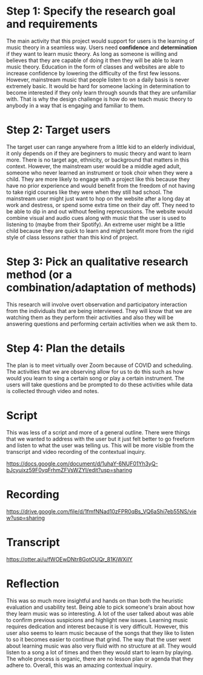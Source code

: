 # Step 1: Specify the research goal and requirements

The main activity that this project would support for users is the learning of music theory in a seamless way. Users need **confidence** and **determination** if they want to learn music theory. As long as someone is willing and believes that they are capable of doing it then they will be able to learn music theory. Education in the form of classes and websites are able to increase confidence by lowering the difficulty of the first few lessons. However, mainstream music that people listen to on a daily basis is never extremely basic. It would be hard for someone lacking in determination to become interested if they only learn through sounds that they are unfamiliar with. That is why the design challenge is how do we teach music theory to anybody in a way that is engaging and familiar to them.

# Step 2: Target users

The target user can range anywhere from a little kid to an elderly individual, it only depends on if they are beginners to music theory and want to learn more. There is no target age, ethnicity, or background that matters in this context. However, the mainstream user would be a middle aged adult, someone who never learned an instrument or took choir when they were a child. They are more likely to engage with a project like this because they have no prior experience and would benefit from the freedom of not having to take rigid courses like they were when they still had school. The mainstream user might just want to hop on the website after a long day at work and destress, or spend some extra time on their day off. They need to be able to dip in and out without feeling reprecussions. The website would combine visual and audio cues along with music that the user is used to listening to (maybe from their Spotify). An extreme user might be a little child because they are quick to learn and might benefit more from the rigid style of class lessons rather than this kind of project.

# Step 3: Pick an qualitative research method (or a combination/adaptation of methods) 

This research will involve overt observation and participatory interaction from the individuals that are being interviewed. They will know that we are watching them as they perform their activities and also they will be answering questions and performing certain activities when we ask them to.

# Step 4: Plan the details

The plan is to meet virtually over Zoom because of COVID and scheduling. The activities that we are observing allow for us to do this such as how would you learn to sing a certain song or play a certain instrument. The users will take questions and be prompted to do these activities while data is collected through video and notes.

# Script

This was less of a script and more of a general outline. There were things that we wanted to address with the user but it just felt better to go freeform and listen to what the user was telling us. This will be more visible from the transcript and video recording of the contextual inquiry.

https://docs.google.com/document/d/1uhaY-6NUF01Yh3yQ-bJcyujxz59F0yqFrhmZFVsWZYI/edit?usp=sharing

# Recording

https://drive.google.com/file/d/1fmfNNad10zFPR0qBs_VQ6aShi7eb55NS/view?usp=sharing

# Transcript

https://otter.ai/u/fWOEwDNtr8GotOUQr_81KjWXiIY

# Reflection

This was so much more insightful and hands on than both the heuristic evaluation and usability test. Being able to pick someone's brain about how they learn music was so interesting. A lot of the user talked about was able to confirm previous suspicions and highlight new issues. Learning music requires dedication and interest because it is very difficult. However, this user also seems to learn music because of the songs that they like to listen to so it becomes easier to continue that grind. The way that the user went about learning music was also very fluid with no structure at all. They would listen to a song a lot of times and then they would start to learn by playing. The whole process is organic, there are no lesson plan or agenda that they adhere to. Overall, this was an amazing contextual inquiry.
